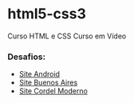 # html5-css3
 Curso HTML e CSS Curso em Vídeo

### Desafios:

- <a href="https://thi4g0-minerv4.github.io/html5-css3/modulo-02/desafios/desafio010/android.html">Site Android</a>
- <a href="https://thi4g0-minerv4.github.io/html5-css3/modulo-02/desafios/projetosite/">Site Buenos Aires</a>
- <a href="https://thi4g0-minerv4.github.io/html5-css3/modulo-03/desafios/desafio011/index.html">Site Cordel Moderno</a>
